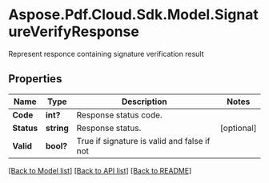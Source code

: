﻿# Aspose.Pdf.Cloud.Sdk.Model.SignatureVerifyResponse
Represent responce containing signature verification result

## Properties

Name | Type | Description | Notes
------------ | ------------- | ------------- | -------------
**Code** | **int?** | Response status code. | 
**Status** | **string** | Response status. | [optional] 
**Valid** | **bool?** | True if signature is valid and false if not | 

[[Back to Model list]](../README.md#documentation-for-models) [[Back to API list]](../README.md#documentation-for-api-endpoints) [[Back to README]](../README.md)

